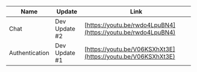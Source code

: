 Name|Update|Link
-|-|-
Chat | Dev Update #2 |[https://youtu.be/rwdo4LpuBN4](https://youtu.be/rwdo4LpuBN4)
Authentication | Dev Update #1 |[https://youtu.be/V06KSXhXt3E](https://youtu.be/V06KSXhXt3E)
